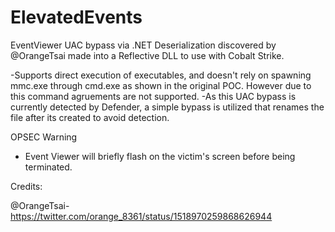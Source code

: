 # ElevatedEvents

EventViewer UAC bypass via .NET Deserialization discovered by @OrangeTsai made into a Reflective DLL to use with Cobalt Strike.

-Supports direct execution of executables, and doesn't rely on spawning mmc.exe through cmd.exe as shown in the original POC. However due to this command agruements are not supported.
-As this UAC bypass is currently detected by Defender, a simple bypass is utilized that renames the file after its created to avoid detection. 

OPSEC Warning

- Event Viewer will briefly flash on the victim's screen before being terminated.

Credits:

@OrangeTsai-https://twitter.com/orange_8361/status/1518970259868626944






